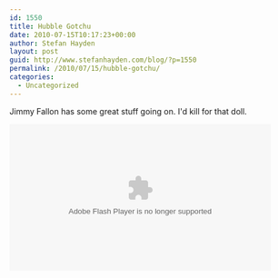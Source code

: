 ```yaml
---
id: 1550
title: Hubble Gotchu
date: 2010-07-15T10:17:23+00:00
author: Stefan Hayden
layout: post
guid: http://www.stefanhayden.com/blog/?p=1550
permalink: /2010/07/15/hubble-gotchu/
categories:
  - Uncategorized
---
```

Jimmy Fallon has some great stuff going on. I'd kill for that doll.

<object width="460" height="258"><param name="movie" value="http://www.hulu.com/embed/2CszQZDdjmNu82lErBHNAA"></param><param name="allowFullScreen" value="true"></param><embed src="http://www.hulu.com/embed/2CszQZDdjmNu82lErBHNAA" type="application/x-shockwave-flash"  width="460" height="258" allowFullScreen="true"></embed></object>